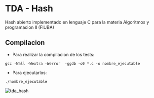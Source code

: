 # TDA - Hash

Hash abierto implementado en lenguaje C para la materia Algoritmos y programacion II (FIUBA)



## Compilacion

* Para realizar la compilacion de los tests:

`gcc -Wall -Wextra -Werror  -ggdb -o0 *.c -o nombre_ejecutable`

* Para ejecutarlos: 

`./nombre_ejecutable`

![tda_hash](https://github.com/Fanusaez/Algoritmos2-Fiuba/assets/79915723/392ba333-1e16-4c73-9d50-649f4807522e)

